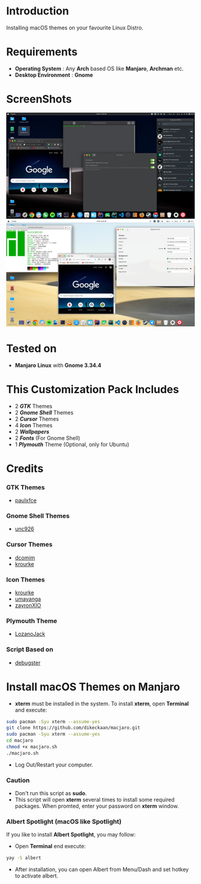 # Introduction
Installing macOS themes on your favourite Linux Distro.

# Requirements
- **Operating System** : Any **Arch** based OS like **Manjaro**, **Archman** etc.
- **Desktop Environment** : **Gnome**

# ScreenShots
![1](https://raw.githubusercontent.com/dikeckaan/macjaro/master/screenshot5.png)
![2](https://raw.githubusercontent.com/dikeckaan/macjaro/master/screenshot6.png)
<!--!
[3](https://raw.githubusercontent.com/dikeckaan/macjaro/master/screenshoot2.png)
![4](https://raw.githubusercontent.com/dikeckaan/macjaro/master/screenshoot3.png)
![5](https://raw.githubusercontent.com/dikeckaan/macjaro/master/screenshot4.png)
-->
# Tested on
- **Manjaro** **Linux** with **Gnome 3.34.4**


# This Customization Pack Includes
- 2 **_GTK_** Themes
- 2 **_Gnome Shell_** Themes
- 2 **_Cursor_** Themes
- 4 **_Icon_** Themes
- 2 **_Wallpapers_**
- 2 **_Fonts_** (For Gnome Shell)
- 1 **_Plymouth_** Theme (Optional, only for Ubuntu)

# Credits
### GTK Themes
- [paulxfce](https://www.gnome-look.org/p/1241688/)
### Gnome Shell Themes
- [unc926](https://www.gnome-look.org/p/1213208/)
### Cursor Themes
- [dcomim](https://www.gnome-look.org/p/1241071/)
- [krourke](https://www.gnome-look.org/p/1148692/)
### Icon Themes
- [krourke](https://www.gnome-look.org/p/1148695/)
- [umayanga](https://www.gnome-look.org/p/1102582/)
- [zayronXIO](https://www.gnome-look.org/p/1210856/)
### Plymouth Theme
- [LozanoJack](https://www.gnome-look.org/p/1009320/)

### Script Based on
- [debugster](https://github.com/debugster/GnomeTweaks)

# Install macOS Themes on Manjaro
- **xterm** must be installed in the system. To install **xterm**, open **Terminal** and execute:
```bash
sudo pacman -Syu xterm --assume-yes
git clone https://github.com/dikeckaan/macjaro.git
sudo pacman -Syu xterm --assume-yes
cd macjaro
chmod +x macjaro.sh
./macjaro.sh
```
- Log Out/Restart your computer.

### Caution
- Don't run this script as **sudo**.
- This script will open **xterm** several times to install some required packages. When promted, enter your password on **xterm** window.



### Albert Spotlight (macOS like Spotlight)
If you like to install **Albert Spotlight**, you may follow:
- Open **Terminal** end execute:

```bash
yay -S albert
```
- After installation, you can open Albert from Menu/Dash and set hotkey to activate albert.
<!--!
## Plank (macOS like application menu)
If you like to install **Plank**, you may follow:
- Open **Terminal** end execute:

```bash
yay -S plank
```
-->